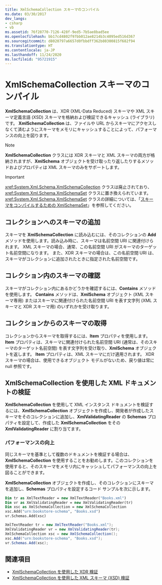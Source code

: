 ```yaml
---
title: XmlSchemaCollection スキーマのコンパイル
ms.date: 03/30/2017
dev_langs:
- csharp
- vb
ms.assetid: 76f28770-7126-428f-9ed5-7b5ae8bad5ee
ms.openlocfilehash: bb17cd4802f97bb012ae8214b3c4095ed516d367
ms.sourcegitcommit: d8020797a6657d0fbbdff362b80300815f682f94
ms.translationtype: HT
ms.contentlocale: ja-JP
ms.lasthandoff: 11/24/2020
ms.locfileid: "95721915"
---
```

# <a name="xmlschemacollection-schema-compilation"></a>XmlSchemaCollection スキーマのコンパイル

**XmlSchemaCollection** は、XDR (XML-Data Reduced) スキーマや XML スキーマ定義言語 (XSD) スキーマを格納および検証できるキャッシュ (ライブラリ) です。 **XmlSchemaCollection** は、ファイルや URL からスキーマにアクセスしなくて済むようにスキーマをメモリにキャッシュすることによって、パフォーマンスの向上を図ります。  
  
> [!NOTE]
> **XmlSchemaCollection** クラスには XDR スキーマと XML スキーマの両方が格納されますが、**XmlSchema** オブジェクトを受け取ったり返したりするメソッドおよびプロパティは XML スキーマのみをサポートします。  
  
> [!IMPORTANT]
> <xref:System.Xml.Schema.XmlSchemaCollection> クラスは廃止されており、<xref:System.Xml.Schema.XmlSchemaSet> クラスに置き換えられています。 <xref:System.Xml.Schema.XmlSchemaSet> クラスの詳細については、「[スキーマをコンパイルするための XmlSchemaSet](xmlschemaset-for-schema-compilation.md)」を参照してください。  
  
## <a name="add-schemas-to-the-collection"></a>コレクションへのスキーマの追加  

 スキーマを **XmlSchemaCollection** に読み込むには、そのコレクションの **Add** メソッドを使用します。読み込み時に、スキーマは名前空間 URI に関連付けられます。 XML スキーマの場合、通常、この名前空間 URI がスキーマのターゲット名前空間になります。 また、XDR スキーマの場合は、この名前空間 URI は、スキーマがコレクションに追加されたときに指定された名前空間です。  
  
## <a name="check-for-a-schema-in-the-collection"></a>コレクション内のスキーマの確認  

 スキーマがコレクション内にあるかどうかを確認するには、**Contains** メソッドを使用します。 **Contains** メソッドは、**XmlSchema** オブジェクト (XML スキーマ専用) またはスキーマに関連付けられた名前空間 URI を表す文字列 (XML スキーマと XDR スキーマ用) のいずれかを受け取ります。  
  
## <a name="retrieve-a-schema-from-the-collection"></a>コレクションからのスキーマの取得  

 コレクションからスキーマを取得するには、**Item** プロパティを使用します。 **Item** プロパティは、スキーマに関連付けられた名前空間 URI (通常は、そのスキーマのターゲット名前空間) を表す文字列を受け取り、**XmlSchema** オブジェクトを返します。 **Item** プロパティは、XML スキーマにだけ適用されます。 XDR スキーマの場合は、使用できるオブジェクト モデルがないため、戻り値は常に null 参照です。  
  
## <a name="validate-xml-documents-using-xmlschemacollection"></a>XmlSchemaCollection を使用した XML ドキュメントの検証  

 **XmlSchemaCollection** を使用して XML インスタンス ドキュメントを検証するには、**XmlSchemaCollection** オブジェクトを作成し、開発者が作成したスキーマをそのコレクションに追加し、**XmlValidatingReader** の **Schemas** プロパティを設定して、作成した **XmlSchemaCollection** をその **XmlValidatingReader** に割り当てます。  
  
### <a name="improved-performance"></a>パフォーマンスの向上  

 同じスキーマを基準として複数のドキュメントを検証する場合は、**XmlSchemaCollection** を使用することをお勧めします。このコレクションを使用すると、そのスキーマをメモリ内にキャッシュしてパフォーマンスの向上を図ることができます。  
  
 **XmlSchemaCollection** オブジェクトを作成し、そのコレクションにスキーマを追加し、**Schemas** プロパティを設定するコード サンプルを次に示します。  
  
```vb  
Dim tr as XmlTextReader = new XmlTextReader("Books.xml")  
Dim vr as XmlValidatingReader = new XmlValidatingReader(tr)  
Dim xsc as XmlSchemaCollection = new XmlSchemaCollection  
xsc.Add("urn:bookstore-schema", "Books.xsd")  
vr.Schemas.Add(xsc)  
```  
  
```csharp  
XmlTextReader tr = new XmlTextReader("Books.xml");  
XmlValidatingReader vr = new XmlValidatingReader(tr);  
XmlSchemaCollection xsc = new XmlSchemaCollection();  
xsc.Add("urn:bookstore-schema", "Books.xsd");
vr.Schemas.Add(xsc);  
```  
  
## <a name="see-also"></a>関連項目

- [XmlSchemaCollection を使用した XDR 検証](xdr-validation-with-xmlschemacollection.md)
- [XmlSchemaCollection を使用した XML スキーマ (XSD) 検証](xml-schema-xsd-validation-with-xmlschemacollection.md)
